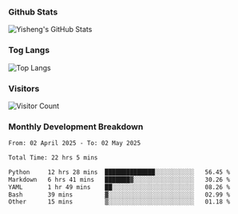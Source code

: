### Github Stats
![Yisheng's GitHub Stats](https://github-readme-stats-9qabuvhk1-gongyisheng.vercel.app/api?username=gongyisheng&count_private=true&show_icons=true)
### Tog Langs
![Top Langs](https://github-readme-stats-9qabuvhk1-gongyisheng.vercel.app/api/top-langs/?username=gongyisheng&layout=compact)
### Visitors
![Visitor Count](https://profile-counter.glitch.me/gongyisheng/count.svg)
### Monthly Development Breakdown
<!--START_SECTION:waka-->

```txt
From: 02 April 2025 - To: 02 May 2025

Total Time: 22 hrs 5 mins

Python     12 hrs 28 mins  ██████████████░░░░░░░░░░░   56.45 %
Markdown   6 hrs 41 mins   ███████▓░░░░░░░░░░░░░░░░░   30.26 %
YAML       1 hr 49 mins    ██░░░░░░░░░░░░░░░░░░░░░░░   08.26 %
Bash       39 mins         ▓░░░░░░░░░░░░░░░░░░░░░░░░   02.99 %
Other      15 mins         ▒░░░░░░░░░░░░░░░░░░░░░░░░   01.18 %
```

<!--END_SECTION:waka-->
